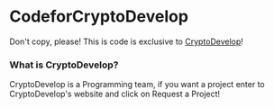 CodeforCryptoDevelop
====================

Don't copy, please!
This is code is exclusive to <a href="http://cryptodevelop.net">CryptoDevelop</a>!

<h3 style="font-family= Impact">What is CryptoDevelop?</h3>
CryptoDevelop is a Programming team, if you want a project enter to CryptoDevelop's website and click on Request a Project! 
